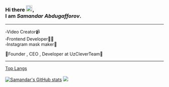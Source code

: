 ### Hi there <img src="https://raw.githubusercontent.com/samandareo/samandareo/master/wave.gif" width="20px">, <br /> I am *Samandar Abdugafforov*.
<hr>
▫️Video Creator📹<br />
▫️Frontend Developer🧑‍💻<br />
▫️Instagram mask maker🎨<br />

🔰Founder , CEO , Developer at UzCleverTeam👥
<br />
<hr>

[Top Langs](https://github-readme-stats.vercel.app/api/top-langs/?username=samandareo&theme=algolia&layout=compact)
<br />
<br />
[![Samandar's GitHub stats](https://github-readme-stats.vercel.app/api?username=samandareo&show_icons=true&theme=algolia)](https://github.com/samandareo/samandareo)
<img src="https://github-readme-streak-stats.herokuapp.com/?user=samandareo&theme=algolia">
